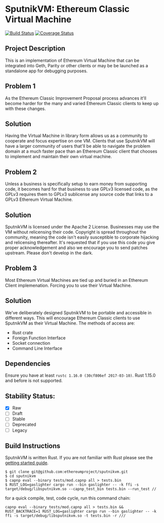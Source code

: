# SputnikVM: Ethereum Classic Virtual Machine

[![Build Status](https://travis-ci.org/ethereumproject/sputnikvm.svg?branch=master)](https://travis-ci.org/ethereumproject/sputnikvm)
[![Coverage Status](https://coveralls.io/repos/github/ethereumproject/sputnikvm/badge.svg)](https://coveralls.io/github/ethereumproject/sputnikvm)

## Project Description

This is an implementation of Ethereum Virtual Machine that can be integrated into Geth, Parity or other clients or may be be launched as a standalone app for debugging purposes.

## Problem 1

As the Ethereum Classic Improvement Proposal process advances it'll become harder for the many and varied Ethereum Classic clients to keep up with these changes.

## Solution

Having the Virtual Machine in library form allows us as a community to cooperate and focus expertise on one VM. Clients that use SputnikVM will have a larger community of users that'll be able to navigate the problem domain at a much faster pace than an Ethereum Classic client that chooses to implement and maintain their own virtual machine.

## Problem 2

Unless a business is specifically setup to earn money from supporting code, it becomes hard for that business to use GPLv3 licensed code, as the GPLv3 requires them to GPLv3 sublicense any source code that links to a GPLv3 Ethereum Virtual Machine.

## Solution

SputnikVM is licensed under the Apache 2 License. Businesses may use the VM without relicensing their code. Copyright is spread throughout the community, meaning the code isn't easily susceptible to corporate hijacking and relicensing thereafter. It's requested that if you use this code you give proper acknowledgement and also we encourage you to send patches upstream. Please don't develop in the dark.

## Problem 3

Most Ethereum Virtual Machines are tied up and buried in an Ethereum Client implemenation. Forcing you to use their Virtual Machine.

## Solution

We've deliberately designed SputnikVM to be portable and accessible in different ways. This will encourage Ethereum Classic clients to use SputnikVM as their Virtual Machine. The methods of access are:

* Rust crate
* Foreign Function Interface
* Socket connection
* Command Line Interface

## Dependencies

Ensure you have at least `rustc 1.16.0 (30cf806ef 2017-03-10)`. Rust
1.15.0 and before is not supported.

## Stability Status:

- [x] Raw
- [ ] Draft
- [ ] Stable
- [ ] Deprecated
- [ ] Legacy

## Build Instructions

SputnikVM is written Rust. If you are not familiar with Rust please
see the
[getting started guide](https://doc.rust-lang.org/book/getting-started.html).

```
$ git clone git@github.com:ethereumproject/sputnikvm.git
$ cd sputnikvm
$ capnp eval --binary tests/mod.capnp all > tests.bin
$ RUST_LOG=gaslighter cargo run --bin gaslighter -- -k ffi -s target/debug/libsputnikvm.so --capnp_test_bin tests.bin --run_test //
```
for a quick compile, test, code cycle, run this command chain:

```
capnp eval --binary tests/mod.capnp all > tests.bin && RUST_BACKTRACE=1 RUST_LOG=gaslighter cargo run --bin gaslighter -- -k ffi -s target/debug/libsputnikvm.so -t tests.bin -r ///
```
